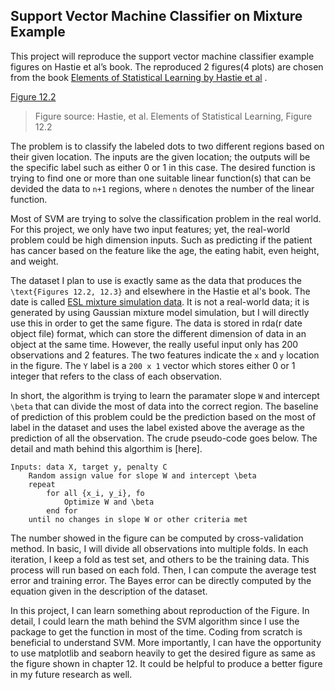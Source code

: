 

## Support Vector Machine Classifier on Mixture Example

This project will reproduce the support vector machine classifier example figures on Hastie et al’s book. The reproduced 2 figures(4 plots) are chosen from the book [Elements of Statistical Learning by Hastie et al](http://statweb.stanford.edu/~tibs/ElemStatLearn/) . 

[Figure 12.2](https://github.com/Zaoyee/SVM-Classifier-reproduce-on-python/blob/master/reproduce-target-figure-svm.png)

> Figure source: Hastie, et al. Elements of Statistical Learning, Figure 12.2

The problem is to classify the labeled dots to two different regions based on their given location. The inputs are the given location; the outputs will be the specific label such as either 0 or 1 in this case. The desired function is trying to find one or more than one suitable linear function(s) that can be devided the data to `n+1` regions, where `n` denotes the number of the linear function.

Most of SVM are trying to solve the classification problem in the real world. For this project, we only have two input features; yet, the real-world problem could be high dimension inputs. Such as predicting if the patient has cancer based on the feature like the age, the eating habit, even height, and weight.

The dataset I plan to use is exactly same as the data that produces the `\text{Figures 12.2, 12.3}` and elsewhere in the Hastie et al's book. The date is called [ESL mixture simulation data](https://web.stanford.edu/~hastie/ElemStatLearn/datasets/ESL.mixture.rda). It is not a real-world data; it is generated by using Gaussian mixture model simulation, but I will directly use this in order to get the same figure. The data is stored in rda(r date object file) format, which can store the different dimension of data in an object at the same time. However, the really useful input only has 200 observations and 2 features. The two features indicate the `x` and `y` location in the figure. The `Y` label is a `200 x 1` vector which stores either 0 or 1 integer that refers to the class of each observation.

In short, the algorithm is trying to learn the paramater slope `W` and intercept `\beta` that can divide the most of data into the correct region. The baseline of prediction of this problem could be the prediction based on the most of label in the dataset and uses the label existed above the average as the prediction of all the observation. The crude pseudo-code goes below. The detail and math behind this algorthim is [here].

```pseudocode
Inputs: data X, target y, penalty C
	Random assign value for slope W and intercept \beta
	repeat
		for all {x_i, y_i}, fo 
			Optimize W and \beta
		end for
	until no changes in slope W or other criteria met
```

The number showed in the figure can be computed by cross-validation method. In basic, I will divide all observations into multiple folds. In each iteration, I keep a fold as test set, and others to be the training data. This process will run based on each fold. Then, I can compute the average test error and training error.  The Bayes error can be directly computed by the equation given in the description of the dataset.

In this project, I can learn something about reproduction of the Figure. In detail, I could learn the math behind the SVM algorithm since I use the package to get the function in most of the time. Coding from scratch is beneficial to understand SVM. More importantly, I can have the opportunity to use matplotlib and seaborn heavily to get the desired figure as same as the figure shown in chapter 12. It could be helpful to produce a better figure in my future research as well. 


